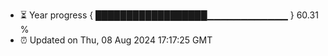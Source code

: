 - ⏳ Year progress { ██████████████████▁▁▁▁▁▁▁▁▁▁▁▁ } 60.31 %
- ⏰ Updated on Thu, 08 Aug 2024 17:17:25 GMT


